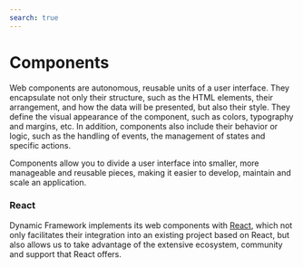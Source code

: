 ```yaml
---
search: true
---
```


# Components

Web components are autonomous, reusable units of a user interface. They encapsulate not only their structure, such as the HTML elements, their arrangement, and how the data will be presented, but also their style. They define the visual appearance of the component, such as colors, typography and margins, etc. In addition, components also include their behavior or logic, such as the handling of events, the management of states and specific actions.

Components allow you to divide a user interface into smaller, more manageable and reusable pieces, making it easier to develop, maintain and scale an application.

### React

Dynamic Framework implements its web components with [React](https://react.dev/), which not only facilitates their integration into an existing project based on React, but also allows us to take advantage of the extensive ecosystem, community and support that React offers.
